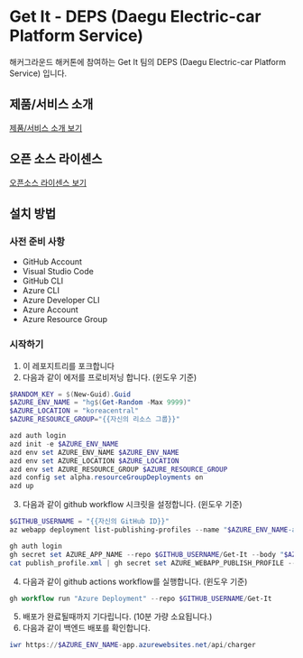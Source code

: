 # Get It - DEPS (Daegu Electric-car Platform Service)

해커그라운드 해커톤에 참여하는 Get It 팀의 DEPS (Daegu Electric-car Platform Service) 입니다.

## 제품/서비스 소개

<!-- 아래 링크는 지우지 마세요 -->
[제품/서비스 소개 보기](TOPIC.md)
<!-- 위 링크는 지우지 마세요 -->

## 오픈 소스 라이센스

<!-- 아래 링크는 지우지 마세요 -->
[오픈소스 라이센스 보기](./LICENSE)
<!-- 위 링크는 지우지 마세요 -->

## 설치 방법
### 사전 준비 사항

- GitHub Account
- Visual Studio Code
- GitHub CLI
- Azure CLI
- Azure Developer CLI
- Azure Account
- Azure Resource Group

### 시작하기
1. 이 레포지트리를 포크합니다
2. 다음과 같이 에저를 프로비저닝 합니다. (윈도우 기준)
```ps1
$RANDOM_KEY = $(New-Guid).Guid
$AZURE_ENV_NAME = "hg$(Get-Random -Max 9999)"
$AZURE_LOCATION = "koreacentral"
$AZURE_RESOURCE_GROUP="{{자신의 리소스 그룹}}"

azd auth login
azd init -e $AZURE_ENV_NAME
azd env set AZURE_ENV_NAME $AZURE_ENV_NAME
azd env set AZURE_LOCATION $AZURE_LOCATION
azd env set AZURE_RESOURCE_GROUP $AZURE_RESOURCE_GROUP
azd config set alpha.resourceGroupDeployments on
azd up
```
3. 다음과 같이 github workflow 시크릿을 설정합니다. (윈도우 기준)
```ps1
$GITHUB_USERNAME = "{{자신의 GitHub ID}}"
az webapp deployment list-publishing-profiles --name "$AZURE_ENV_NAME-app" --resource-group $AZURE_RESOURCE_GROUP --xml > publish_profile.xml

gh auth login
gh secret set AZURE_APP_NAME --repo $GITHUB_USERNAME/Get-It --body "$AZURE_ENV_NAME"
cat publish_profile.xml | gh secret set AZURE_WEBAPP_PUBLISH_PROFILE --repo $GITHUB_USERNAME/Get-It
```
4. 다음과 같이 github actions workflow를 실행합니다. (윈도우 기준)
```ps1
gh workflow run "Azure Deployment" --repo $GITHUB_USERNAME/Get-It
```
5. 배포가 완료될때까지 기다립니다. (10분 가량 소요됩니다.)
6. 다음과 같이 백엔드 배포를 확인합니다.
```ps1
iwr https://$AZURE_ENV_NAME-app.azurewebsites.net/api/charger
```
